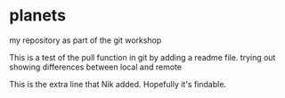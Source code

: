 # planets
my repository as part of the git workshop

This is a test of the pull function in git by adding a readme file. 
trying out showing differences between local and remote

This is the extra line that Nik added. Hopefully it's findable.
